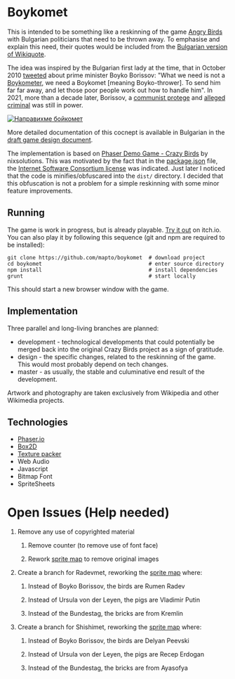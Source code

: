 Boykomet
====================================================

This is intended to be something like a reskinning of the game [Angry Birds](https://en.wikipedia.org/wiki/Angry_Birds_(video_game)) with Bulgarian politicians that need to be thrown away. To emphasise and explain this need, their quotes would be included from the [Bulgarian version of Wikiquote](https://bg.wikiquote.org/wiki/%D0%91%D0%BE%D0%B9%D0%BA%D0%BE_%D0%91%D0%BE%D1%80%D0%B8%D1%81%D0%BE%D0%B2).

The idea was inspired by the Bulgarian first lady at the time, that in October 2010 [tweeted](https://bivol.bg/firstlady.html) about prime minister Boyko Borissov:
"What we need is not a [Boykometer](https://www.novinite.com/articles/146138/Bulgarian+%27Boykometer%27+Creators+Genov+and+Pavlov%3A+We+Strive+to+Reduce+Political+Hypocrisy), we need a Boykomet [meaning Boyko-thrower]. To send him far far away, and let those poor people work out how to handle him". In 2021, more than a decade later, Borissov, a [communist protege](https://en.wikipedia.org/wiki/Boyko_Borisov#Early_life) and [alleged criminal](https://en.wikipedia.org/wiki/Boyko_Borisov#Allegations_of_corruption_and_connections_with_organized_crime) was still in power.

[![Направихме бойкомет](https://videoapi-muybridge.vimeocdn.com/animated-thumbnails/image/cbcb25f8-6ae1-4bb1-bf59-18959d63c14a.gif?ClientID=vimeo-core-prod&Date=1613128304&Signature=46da6d5090f0f6da751c4698f4f3727231cfc641)](https://vimeo.com/511527367)

More detailed documentation of this cocnept is available in Bulgarian in the [draft game design document](https://docs.google.com/document/d/1i27Hsxnfu54dyp9ykNLZqtWY4lRPJKb3CiyQVx2srpk/edit#).

The implementation is based on [Phaser Demo Game - Crazy Birds](https://github.com/nixsolutions/demo-phaser-crazybirds) by nixsolutions. This was motivated by the fact that in the [package.json](https://github.com/nixsolutions/demo-phaser-crazybirds/blob/master/package.json) file, the [Internet Software Consortium license](https://en.wikipedia.org/wiki/ISC_license) was indicated. Just later I noticed that the code is minifies/obfuscared into the `dist/` directory. I decided that this obfuscation is not a problem for a simple reskinning with some minor feature improvements.

Running
-------

The game is work in progress, but is already playable. [Try it out](https://mapto.itch.io/boykomet) on itch.io. You can also play it by following this sequence (git and npm are required to be installed):

    git clone https://github.com/mapto/boykomet  # download project
    cd boykomet                                  # enter source directory
    npm install                                  # install dependencies
    grunt                                        # start locally

This should start a new browser window with the game.

Implementation
--------------

Three parallel and long-living branches are planned:

* development - technological developments that could potentially be merged back into the original Crazy Birds project as a sign of gratitude.
* design - the specific changes, related to the reskinning of the game. This would most probably depend on tech changes.
* master - as usually, the stable and culuminative end result of the development.

Artwork and photography are taken exclusively from Wikipedia and other Wikimedia projects.

Technologies
------------

* [Phaser.io](https://phaser.io/)
* [Box2D](http://box2d.org/)
* [Texture packer](https://www.codeandweb.com/texturepacker)
* Web Audio
* Javascript
* Bitmap Font
* SpriteSheets


# Open Issues (Help needed)

1. Remove any use of copyrighted material

    1. Remove counter (to remove use of font face)

    2. Rework [sprite map](https://github.com/mapto/boykomet/blob/master/assets/BirdAngry.png) to remove original images

2. Create a branch for Radevmet, reworking the [sprite map](https://github.com/mapto/boykomet/blob/master/assets/BirdAngry.png) where:

    1. Instead of Boyko Borissov, the birds are Rumen Radev

    2. Instead of Ursula von der Leyen, the pigs are Vladimir Putin

    3. Instead of the Bundestag, the bricks are from Kremlin

3. Create a branch for Shishimet, reworking the [sprite map](https://github.com/mapto/boykomet/blob/master/assets/BirdAngry.png) where:

    1. Instead of Boyko Borissov, the birds are Delyan Peevski
    
    2. Instead of Ursula von der Leyen, the pigs are Recep Erdogan
    
    3. Instead of the Bundestag, the bricks are from Ayasofya
